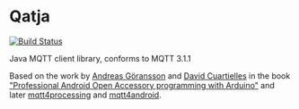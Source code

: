 Qatja
=====

[![Build Status](https://travis-ci.org/Qatja/Qatja.svg?branch=develop)](https://travis-ci.org/Qatja/Qatja)


Java MQTT client library, conforms to MQTT 3.1.1

Based on the work by [Andreas Göransson](https://github.com/agoransson) and [David Cuartielles](https://github.com/dcuartielles) in the book ["Professional Android Open Accessory programming with Arduino"](https://github.com/aoabook) and later [mqtt4processing](https://github.com/agoransson/mqtt4processing) and [mqtt4android](https://github.com/agoransson/mqtt4android).

